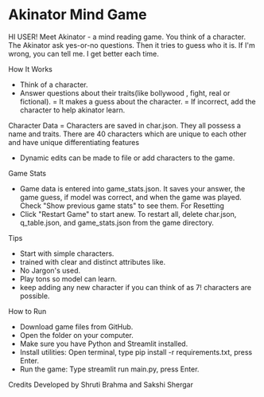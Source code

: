 
# Akinator Mind Game
HI USER! Meet Akinator - a mind reading game. 
You think of a character. The Akinator ask yes-or-no questions. Then it tries to guess who it is. If I'm wrong, you can tell me. I get better each time.

How It Works
- Think of a character.
- Answer questions about their traits(like bollywood , fight, real or fictional).
= It makes a guess about the character.
= If incorrect, add the character to help akinator learn.

Character Data
= Characters are saved in char.json. They all possess a name and traits. There are 40 characters which are unique to each other and have unique differentiating features
- Dynamic edits can be made to file or add characters to the game.
  
Game Stats
- Game data is entered into game_stats.json. It saves your answer, the game guess, if model was correct, and when the game was played. Check "Show previous game stats" to see them.
For Resetting
- Click "Restart Game" to start anew.
To restart all, delete char.json, q_table.json, and game_stats.json from the game directory.

Tips

- Start with simple characters.
- trained with clear and distinct attributes like.
- No Jargon's used.
- Play tons so model can learn.
- keep adding any new character if you can think of as 7! characters are possible.

How to Run

- Download game files from GitHub.
- Open the folder on your computer.
- Make sure you have Python and Streamlit installed.
- Install utilities: Open terminal, type pip install -r requirements.txt, press Enter.
- Run the game: Type streamlit run main.py, press Enter.

Credits
Developed by Shruti Brahma and Sakshi Shergar
